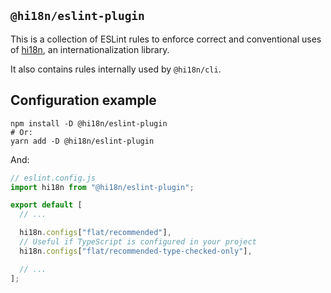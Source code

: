 ## `@hi18n/eslint-plugin`

This is a collection of ESLint rules to enforce correct and conventional uses
of [hi18n](https://github.com/wantedly/hi18n), an internationalization library.

It also contains rules internally used by `@hi18n/cli`.

## Configuration example

```
npm install -D @hi18n/eslint-plugin
# Or:
yarn add -D @hi18n/eslint-plugin
```

And:

```javascript
// eslint.config.js
import hi18n from "@hi18n/eslint-plugin";

export default [
  // ...

  hi18n.configs["flat/recommended"],
  // Useful if TypeScript is configured in your project
  hi18n.configs["flat/recommended-type-checked-only"],

  // ...
];
```
